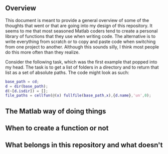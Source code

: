 ## Overview ##

This document is meant to provide a general overview of some of the thoughts that went or that are going into my design of this repository. It seems to me that most seasoned Matlab coders tend to create a personal library of functions that they use when writing code. The alternative is to write everything from scratch or to copy and paste code when switching from one project to another. Although this sounds silly, I think most people do this more often than they realize.

Consider the following task, which was the first example that popped into my head. The task is to get a list of folders in a directory and to return that list as a set of absolute paths. The code might look as such:

````matlab
base_path = cd;
d = dir(base_path);
d(~[d.isdir]) = [];
file_paths = cellfun(@(x) fullfile(base_path,x),{d.name},'un',0);
````


## The Matlab way of doing things ##


## When to create a function or not ##


## What belongs in this repository and what doesn't ##

